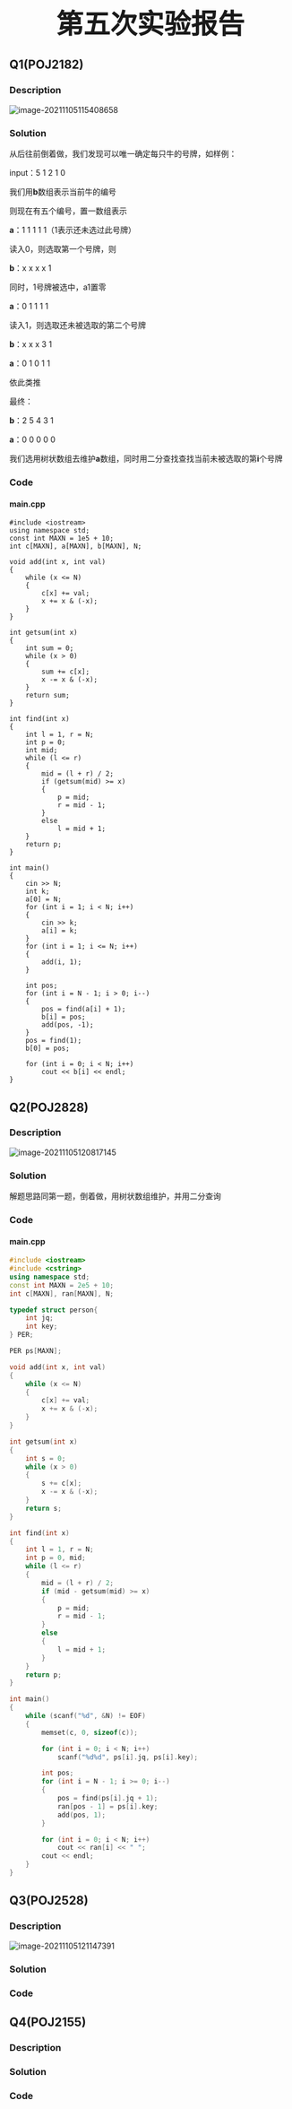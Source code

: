 <div><center><font size="70"><b>第五次实验报告</b></font><center></div>

## Q1(POJ2182)

### Description

![image-20211105115408658](Lab05.assets/image-20211105115408658.png)

### Solution

从后往前倒着做，我们发现可以唯一确定每只牛的号牌，如样例：

input：5 1 2 1 0

我们用<b>b</b>数组表示当前牛的编号

则现在有五个编号，置一数组表示

<b>a</b>：1 1 1 1 1（1表示还未选过此号牌）



读入0，则选取第一个号牌，则

<b>b</b>：x x x x 1

同时，1号牌被选中，a1置零

<b>a</b>：0 1 1 1 1



读入1，则选取还未被选取的第二个号牌

<b>b</b>：x x x 3 1

<b>a</b>：0 1 0 1 1

依此类推

最终：

<b>b</b>：2 5 4 3 1

<b>a</b>：0 0 0 0 0



我们选用树状数组去维护<b>a</b>数组，同时用二分查找查找当前未被选取的第<b>i</b>个号牌

### Code

#### main.cpp

```c+
#include <iostream>
using namespace std;
const int MAXN = 1e5 + 10;
int c[MAXN], a[MAXN], b[MAXN], N;

void add(int x, int val)
{
    while (x <= N)
    {
        c[x] += val;
        x += x & (-x);
    }
}

int getsum(int x)
{
    int sum = 0;
    while (x > 0)
    {
        sum += c[x];
        x -= x & (-x);
    }
    return sum;
}

int find(int x)
{
    int l = 1, r = N;
    int p = 0;
    int mid;
    while (l <= r)
    {
        mid = (l + r) / 2;
        if (getsum(mid) >= x)
        {
            p = mid;
            r = mid - 1;
        }
        else 
            l = mid + 1;
    }
    return p;
}

int main()
{
    cin >> N;
    int k;
    a[0] = N;
    for (int i = 1; i < N; i++)
    {
        cin >> k;
        a[i] = k;
    }
    for (int i = 1; i <= N; i++)
    {
        add(i, 1);
    }

    int pos;
    for (int i = N - 1; i > 0; i--)
    {
        pos = find(a[i] + 1);
        b[i] = pos;
        add(pos, -1);
    }
    pos = find(1);
    b[0] = pos;

    for (int i = 0; i < N; i++)
        cout << b[i] << endl;
}
```

## Q2(POJ2828)

### Description

![image-20211105120817145](Lab05.assets/image-20211105120817145.png)

### Solution

解题思路同第一题，倒着做，用树状数组维护，并用二分查询

### Code

#### main.cpp

```c++
#include <iostream>
#include <cstring>
using namespace std;
const int MAXN = 2e5 + 10;
int c[MAXN], ran[MAXN], N;

typedef struct person{
    int jq;
    int key;
} PER;

PER ps[MAXN];

void add(int x, int val)
{
    while (x <= N)
    {
        c[x] += val;
        x += x & (-x);
    }
}

int getsum(int x)
{
    int s = 0;
    while (x > 0)
    {
        s += c[x];
        x -= x & (-x);
    }
    return s;
}

int find(int x)
{
    int l = 1, r = N;
    int p = 0, mid;
    while (l <= r)
    {
        mid = (l + r) / 2;
        if (mid - getsum(mid) >= x)
        {
            p = mid;
            r = mid - 1;
        } 
        else
        {
            l = mid + 1;
        }
    }
    return p;
}

int main()
{
    while (scanf("%d", &N) != EOF)
    {
        memset(c, 0, sizeof(c));

        for (int i = 0; i < N; i++)
            scanf("%d%d", ps[i].jq, ps[i].key);

        int pos;
        for (int i = N - 1; i >= 0; i--)
        {
            pos = find(ps[i].jq + 1);
            ran[pos - 1] = ps[i].key;
            add(pos, 1);
        }

        for (int i = 0; i < N; i++)
            cout << ran[i] << " ";
        cout << endl;
    }
}
```

## Q3(POJ2528)

### Description

![image-20211105121147391](Lab05.assets/image-20211105121147391.png)

### Solution

### Code

## Q4(POJ2155)

### Description

### Solution

### Code

